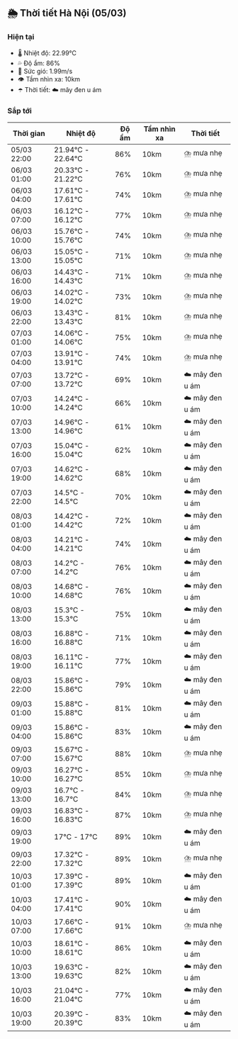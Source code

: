 ## 🌦️ Thời tiết Hà Nội (05/03)

### Hiện tại

- 🌡️ Nhiệt độ: 22.99℃
- 💦 Độ ẩm: 86%
- 💨 Sức gió: 1.99m/s
- 👁️ Tầm nhìn xa: 10km
- ☂️ Thời tiết: ☁️ mây đen u ám

### Sắp tới

| Thời gian | Nhiệt độ | Độ ẩm | Tầm nhìn xa | Thời tiết |
| --- | --- | --- | --- | --- |
| 05/03 22:00 | 21.94℃ - 22.64℃ | 86% | 10km | ⛈️ mưa nhẹ |
| 06/03 01:00 | 20.33℃ - 21.22℃ | 76% | 10km | ⛈️ mưa nhẹ |
| 06/03 04:00 | 17.61℃ - 17.61℃ | 74% | 10km | ⛈️ mưa nhẹ |
| 06/03 07:00 | 16.12℃ - 16.12℃ | 77% | 10km | ⛈️ mưa nhẹ |
| 06/03 10:00 | 15.76℃ - 15.76℃ | 74% | 10km | ⛈️ mưa nhẹ |
| 06/03 13:00 | 15.05℃ - 15.05℃ | 71% | 10km | ⛈️ mưa nhẹ |
| 06/03 16:00 | 14.43℃ - 14.43℃ | 71% | 10km | ⛈️ mưa nhẹ |
| 06/03 19:00 | 14.02℃ - 14.02℃ | 73% | 10km | ⛈️ mưa nhẹ |
| 06/03 22:00 | 13.43℃ - 13.43℃ | 81% | 10km | ⛈️ mưa nhẹ |
| 07/03 01:00 | 14.06℃ - 14.06℃ | 75% | 10km | ⛈️ mưa nhẹ |
| 07/03 04:00 | 13.91℃ - 13.91℃ | 74% | 10km | ⛈️ mưa nhẹ |
| 07/03 07:00 | 13.72℃ - 13.72℃ | 69% | 10km | ☁️ mây đen u ám |
| 07/03 10:00 | 14.24℃ - 14.24℃ | 66% | 10km | ☁️ mây đen u ám |
| 07/03 13:00 | 14.96℃ - 14.96℃ | 61% | 10km | ☁️ mây đen u ám |
| 07/03 16:00 | 15.04℃ - 15.04℃ | 62% | 10km | ☁️ mây đen u ám |
| 07/03 19:00 | 14.62℃ - 14.62℃ | 68% | 10km | ☁️ mây đen u ám |
| 07/03 22:00 | 14.5℃ - 14.5℃ | 70% | 10km | ☁️ mây đen u ám |
| 08/03 01:00 | 14.42℃ - 14.42℃ | 72% | 10km | ☁️ mây đen u ám |
| 08/03 04:00 | 14.21℃ - 14.21℃ | 74% | 10km | ☁️ mây đen u ám |
| 08/03 07:00 | 14.2℃ - 14.2℃ | 76% | 10km | ☁️ mây đen u ám |
| 08/03 10:00 | 14.68℃ - 14.68℃ | 76% | 10km | ☁️ mây đen u ám |
| 08/03 13:00 | 15.3℃ - 15.3℃ | 75% | 10km | ☁️ mây đen u ám |
| 08/03 16:00 | 16.88℃ - 16.88℃ | 71% | 10km | ☁️ mây đen u ám |
| 08/03 19:00 | 16.11℃ - 16.11℃ | 77% | 10km | ☁️ mây đen u ám |
| 08/03 22:00 | 15.86℃ - 15.86℃ | 79% | 10km | ☁️ mây đen u ám |
| 09/03 01:00 | 15.88℃ - 15.88℃ | 81% | 10km | ☁️ mây đen u ám |
| 09/03 04:00 | 15.86℃ - 15.86℃ | 83% | 10km | ☁️ mây đen u ám |
| 09/03 07:00 | 15.67℃ - 15.67℃ | 88% | 10km | ⛈️ mưa nhẹ |
| 09/03 10:00 | 16.27℃ - 16.27℃ | 85% | 10km | ⛈️ mưa nhẹ |
| 09/03 13:00 | 16.7℃ - 16.7℃ | 84% | 10km | ⛈️ mưa nhẹ |
| 09/03 16:00 | 16.83℃ - 16.83℃ | 87% | 10km | ⛈️ mưa nhẹ |
| 09/03 19:00 | 17℃ - 17℃ | 89% | 10km | ☁️ mây đen u ám |
| 09/03 22:00 | 17.32℃ - 17.32℃ | 89% | 10km | ⛈️ mưa nhẹ |
| 10/03 01:00 | 17.39℃ - 17.39℃ | 89% | 10km | ☁️ mây đen u ám |
| 10/03 04:00 | 17.41℃ - 17.41℃ | 90% | 10km | ☁️ mây đen u ám |
| 10/03 07:00 | 17.66℃ - 17.66℃ | 91% | 10km | ⛈️ mưa nhẹ |
| 10/03 10:00 | 18.61℃ - 18.61℃ | 86% | 10km | ☁️ mây đen u ám |
| 10/03 13:00 | 19.63℃ - 19.63℃ | 82% | 10km | ☁️ mây đen u ám |
| 10/03 16:00 | 21.04℃ - 21.04℃ | 77% | 10km | ☁️ mây đen u ám |
| 10/03 19:00 | 20.39℃ - 20.39℃ | 83% | 10km | ☁️ mây đen u ám |
